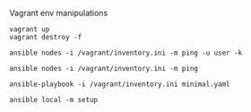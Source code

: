 Vagrant env manipulations

```
vagrant up
vagrant destroy -f
```


```
ansible nodes -i /vagrant/inventory.ini -m ping -u user -k

ansible nodes -i /vagrant/inventory.ini -m ping

ansible-playbook -i /vagrant/inventory.ini minimal.yaml 

ansible local -m setup

```


